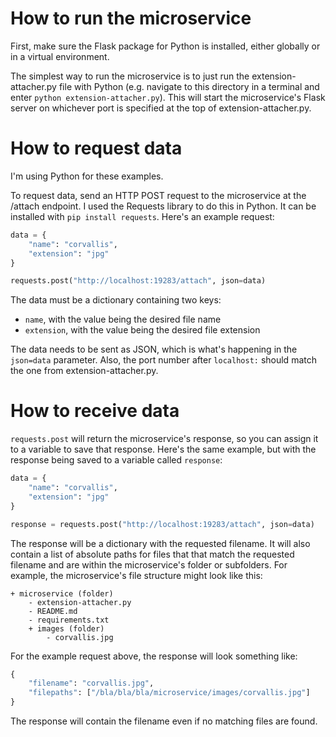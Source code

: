 # How to run the microservice
First, make sure the Flask package for Python is installed, either globally or in a virtual environment.

The simplest way to run the microservice is to just run the extension-attacher.py file with Python (e.g. navigate to this directory in a terminal and enter `python extension-attacher.py`). This will start the microservice's Flask server on whichever port is specified at the top of extension-attacher.py.

# How to request data
I'm using Python for these examples.

To request data, send an HTTP POST request to the microservice at the /attach endpoint. I used the Requests library to do this in Python. It can be installed with `pip install requests`. Here's an example request:
```python
data = {
	"name": "corvallis",
	"extension": "jpg"
}

requests.post("http://localhost:19283/attach", json=data)
```
The data must be a dictionary containing two keys:
- `name`, with the value being the desired file name 
- `extension`, with the value being the desired file extension

The data needs to be sent as JSON, which is what's happening in the `json=data` parameter. Also, the port number after `localhost:` should match the one from extension-attacher.py.

# How to receive data
`requests.post` will return the microservice's response, so you can assign it to a variable to save that response. Here's the same example, but with the response being saved to a variable called `response`:
```python
data = {
	"name": "corvallis",
	"extension": "jpg"
}

response = requests.post("http://localhost:19283/attach", json=data)
```
The response will be a dictionary with the requested filename. It will also contain a list of absolute paths for files that that match the requested filename and are within the microservice's folder or subfolders. For example, the microservice's file structure might look like this:
```
+ microservice (folder)
	- extension-attacher.py
	- README.md
	- requirements.txt
	+ images (folder)
		- corvallis.jpg
```
For the example request above, the response will look something like:
```python
{
	"filename": "corvallis.jpg",
	"filepaths": ["/bla/bla/bla/microservice/images/corvallis.jpg"]
}
```
The response will contain the filename even if no matching files are found.
